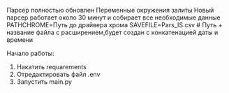 Парсер полностью обновлен
Переменные окружения залиты 
Новый парсер работает около 30 минут и собирает все необходимые данные
PATHCHROME=Путь до драйвера хрома
SAVEFILE=Pars_IS.csv # Путь + название файла с расширением,будет создан с конкатенацией даты и времени

Начало работы:
1) Накатить requarements
2) Отредактировать файл .env 
3) Запустить main.py
